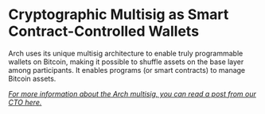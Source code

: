 # Cryptographic Multisig as Smart Contract-Controlled Wallets

Arch uses its unique multisig architecture to enable truly programmable wallets on Bitcoin, making it possible to shuffle assets on the base layer among participants. It enables programs (or smart contracts) to manage Bitcoin assets. 

*[For more information about the Arch multisig, you can read a post from our CTO here.](https://www.blog.arch.network/a-deep-dive-into-multisig-architecture-on-arch/)*
